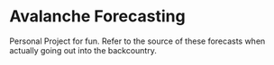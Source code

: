 # Avalanche Forecasting
 Personal Project for fun. Refer to the source of these forecasts when actually going out into the backcountry.
